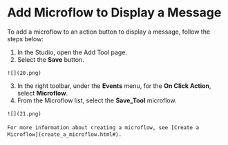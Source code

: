 # Add Microflow to Display a Message

To add a microflow to an action button to display a message, follow the steps below:

1.   In the Studio, open the Add Tool page. 
2.   Select the **Save** button. 

    ![](20.png)

3.   In the right toolbar, under the **Events** menu, for the **On Click Action**, select **Microflow**. 
4.   From the Microflow list, select the **Save\_Tool** microflow. 

    ![](21.png)

    For more information about creating a microflow, see [Create a Microflow](create_a_microflow.html#).


